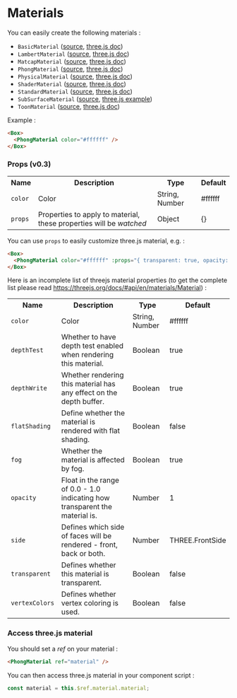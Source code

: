 # Materials

You can easily create the following materials :

- `BasicMaterial` ([source](https://github.com/troisjs/trois/blob/master/src/materials/Material.ts), [three.js doc](https://threejs.org/docs/index.html#api/en/materials/MeshBasicMaterial))
- `LambertMaterial` ([source](https://github.com/troisjs/trois/blob/master/src/materials/Material.ts), [three.js doc](https://threejs.org/docs/index.html#api/en/materials/MeshLambertMaterial))
- `MatcapMaterial` ([source](https://github.com/troisjs/trois/blob/master/src/materials/MatcapMaterial.ts), [three.js doc](https://threejs.org/docs/index.html#api/en/materials/MeshMatcapMaterial))
- `PhongMaterial` ([source](https://github.com/troisjs/trois/blob/master/src/materials/Material.ts), [three.js doc](https://threejs.org/docs/index.html#api/en/materials/MeshPhongMaterial))
- `PhysicalMaterial` ([source](https://github.com/troisjs/trois/blob/master/src/materials/Material.ts), [three.js doc](https://threejs.org/docs/index.html#api/en/materials/MeshPhysicalMaterial))
- `ShaderMaterial` ([source](https://github.com/troisjs/trois/blob/master/src/materials/ShaderMaterial.ts), [three.js doc](https://threejs.org/docs/index.html#api/en/materials/ShaderMaterial))
- `StandardMaterial` ([source](https://github.com/troisjs/trois/blob/master/src/materials/Material.ts), [three.js doc](https://threejs.org/docs/index.html#api/en/materials/MeshStandardMaterial))
- `SubSurfaceMaterial` ([source](https://github.com/troisjs/trois/blob/master/src/materials/SubSurfaceMaterial.ts), [three.js example](https://github.com/mrdoob/three.js/blob/master/examples/webgl_materials_subsurface_scattering.html))
- `ToonMaterial` ([source](https://github.com/troisjs/trois/blob/master/src/materials/Material.ts), [three.js doc](https://threejs.org/docs/index.html#api/en/materials/MeshToonMaterial))

Example :

```html
<Box>
  <PhongMaterial color="#ffffff" />
</Box>
```

### Props (v0.3)

<table>
<tbody>
  <tr>
    <th>Name</th>
    <th>Description</th>
    <th>Type</th>
    <th>Default</th>
  </tr>
  <tr><td><code>color</code></td><td>Color</td><td>String, Number</td><td>#ffffff</td></tr>
  <tr><td><code>props</code></td><td>Properties to apply to material, these properties will be <em>watched</em></td><td>Object</td><td>{}</td></tr>
</tbody>
</table>

You can use `props` to easily customize three.js material, e.g. :

```html
<Box>
  <PhongMaterial color="#ffffff" :props="{ transparent: true, opacity: 0.5 }" />
</Box>
```

Here is an incomplete list of threejs material properties (to get the complete list please read https://threejs.org/docs/#api/en/materials/Material) :

<table>
<tbody>
  <tr>
    <th>Name</th>
    <th>Description</th>
    <th>Type</th>
    <th>Default</th>
  </tr>
  <tr><td><code>color</code></td><td>Color</td><td>String, Number</td><td>#ffffff</td></tr>
  <tr><td><code>depthTest</code></td><td>Whether to have depth test enabled when rendering this material.</td><td>Boolean</td><td>true</td></tr>
  <tr><td><code>depthWrite</code></td><td>Whether rendering this material has any effect on the depth buffer.</td><td>Boolean</td><td>true</td></tr>
  <tr><td><code>flatShading</code></td><td>Define whether the material is rendered with flat shading.</td><td>Boolean</td><td>false</td></tr>
  <tr><td><code>fog</code></td><td>Whether the material is affected by fog.</td><td>Boolean</td><td>true</td></tr>
  <tr><td><code>opacity</code></td><td>Float in the range of 0.0 - 1.0 indicating how transparent the material is.</td><td>Number</td><td>1</td></tr>
  <tr><td><code>side</code></td><td>Defines which side of faces will be rendered - front, back or both.</td><td>Number</td><td>THREE.FrontSide</td></tr>
  <tr><td><code>transparent</code></td><td>Defines whether this material is transparent.</td><td>Boolean</td><td>false</td></tr>
  <tr><td><code>vertexColors</code></td><td>Defines whether vertex coloring is used.</td><td>Boolean</td><td>false</td></tr>
</tbody>
</table>

### Access three.js material

You should set a *ref* on your material :

```html
<PhongMaterial ref="material" />
```

You can then access three.js material in your component script :

```js
const material = this.$ref.material.material;
```
